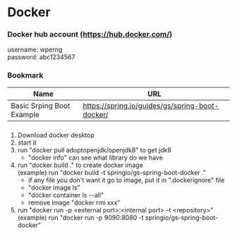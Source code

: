 # Docker

### Docker hub account (https://hub.docker.com/)
username: wperng   
password: abc1234567   

### Bookmark
Name | URL
--- | ---
Basic Srping Boot Example | https://spring.io/guides/gs/spring-boot-docker/

### 
1. Download docker desktop 
2. start it
3. run "docker pull adoptopenjdk/openjdk8" to get jdk8
   - "docker info"  can see what library do we have
4. run "docker build ." to create docker image   
   (example) run "docker build -t springio/gs-spring-boot-docker ."   
   - if any file you don't want it go to image, put it in ".dockerignore" file  
   - "docker image ls"
   - "docker container ls --all"
   - remove image "docker rmi xxx"   
5. run "docker run -p \<external port\>:\<internal port\> -t \<repository\>"    
   (example) run "docker run -p 9090:8080 -t springio/gs-spring-boot-docker" 
   
